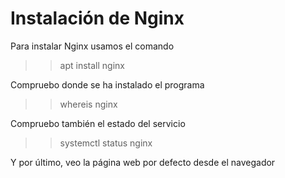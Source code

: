 # Instalación de Nginx  

Para instalar Nginx usamos el comando  

>>apt install nginx  

Compruebo donde se ha instalado el programa  

>>whereis nginx  

Compruebo también el estado del servicio  

>>systemctl status nginx  

Y por último, veo la página web por defecto desde el navegador  

